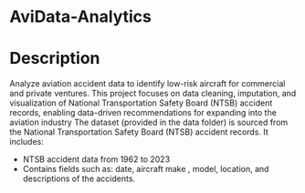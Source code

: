 # AviData-Analytics
# Description 
Analyze aviation accident data to identify low-risk aircraft for commercial and private ventures. This project focuses on data cleaning, imputation, and visualization of National Transportation Safety Board (NTSB) accident records, enabling data-driven recommendations for expanding into the aviation industry
The dataset (provided in the data folder) is sourced from the National Transportation Safety Board (NTSB) accident records. It includes:
- NTSB accident data from 1962 to 2023
- Contains fields such as: date, aircraft make , model, location, and descriptions of the accidents.

